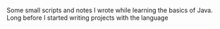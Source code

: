 
Some small scripts and notes I wrote while learning the basics of Java. Long before I started writing projects with the language